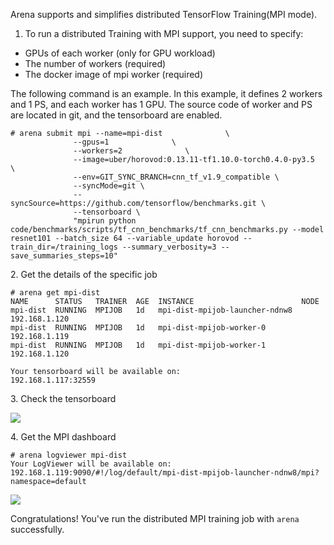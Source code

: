 
Arena supports and simplifies distributed TensorFlow Training(MPI mode). 


1. To run a distributed Training with MPI support, you need to specify:

 - GPUs of each worker (only for GPU workload)
 - The number of workers (required)
 - The docker image of mpi worker (required)
 

The following command is an example. In this example, it defines 2 workers and 1 PS, and each worker has 1 GPU. The source code of worker and PS are located in git, and the tensorboard are enabled.

```
# arena submit mpi --name=mpi-dist              \
              --gpus=1              \
              --workers=2              \
              --image=uber/horovod:0.13.11-tf1.10.0-torch0.4.0-py3.5  \
              --env=GIT_SYNC_BRANCH=cnn_tf_v1.9_compatible \
              --syncMode=git \
              --syncSource=https://github.com/tensorflow/benchmarks.git \
              --tensorboard \
              "mpirun python code/benchmarks/scripts/tf_cnn_benchmarks/tf_cnn_benchmarks.py --model resnet101 --batch_size 64 --variable_update horovod --train_dir=/training_logs --summary_verbosity=3 --save_summaries_steps=10"
```

2\. Get the details of the specific job

```
# arena get mpi-dist
NAME      STATUS   TRAINER  AGE  INSTANCE                        NODE
mpi-dist  RUNNING  MPIJOB   1d   mpi-dist-mpijob-launcher-ndnw8  192.168.1.120
mpi-dist  RUNNING  MPIJOB   1d   mpi-dist-mpijob-worker-0        192.168.1.119
mpi-dist  RUNNING  MPIJOB   1d   mpi-dist-mpijob-worker-1        192.168.1.120

Your tensorboard will be available on:
192.168.1.117:32559
```

3\. Check the tensorboard

![](5-mpi-tensorboard.jpg)


4\. Get the MPI dashboard

```
# arena logviewer mpi-dist
Your LogViewer will be available on:
192.168.1.119:9090/#!/log/default/mpi-dist-mpijob-launcher-ndnw8/mpi?namespace=default
```


![](5-mpijob-logviewer.jpg)

Congratulations! You've run the distributed MPI training job with `arena` successfully. 